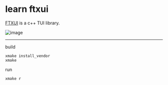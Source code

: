 # learn ftxui

[FTXUI](https://github.com/ArthurSonzogni/FTXUI) is a c++ TUI library.

![image](https://user-images.githubusercontent.com/40219740/191138029-589bf92c-17ab-44b9-b147-6ef4420545b4.png)

---

build

```
xmake install_vendor
xmake
```

run

```
xmake r
```
